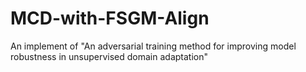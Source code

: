 # MCD-with-FSGM-Align
An implement of "An adversarial training method for improving model robustness in unsupervised domain adaptation"
